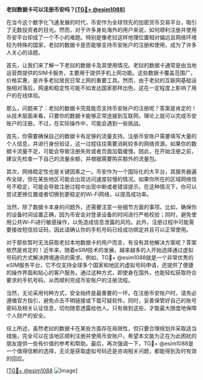 **老挝数据卡可以注册币安吗？[[TG💪+ @esim1088](https://t.me/s/esim1088)]**

在当今这个数字化飞速发展的时代，币安作为全球领先的加密货币交易平台，吸引了无数投资者的目光。然而，对于许多身处海外的用户来说，如何顺利注册并使用币安平台却成了一个不小的难题。特别是像老挝这样地理位置相对偏远且网络环境较为特殊的国家，老挝的数据卡是否能够支持币安账户的注册和使用，成为了许多人关心的话题。

首先，让我们来了解一下老挝的数据卡及其使用情况。老挝的数据卡通常是由当地运营商提供的SIM卡服务，主要用于提供手机上网功能。这些数据卡覆盖范围广，价格实惠，是许多老挝居民日常上网的重要工具。然而，由于老挝的互联网基础设施相对落后，网速和稳定性可能不如发达国家那样出色，这在一定程度上影响了用户的在线体验。

那么，问题来了：老挝的数据卡究竟能否支持币安账户的注册呢？答案是肯定的！从技术层面来看，只要你的数据卡能够正常连接到互联网，理论上就可以完成币安账户的注册。不过，在实际操作中，可能会遇到一些挑战。

首先，你需要确保自己的数据卡有足够的流量支持。注册币安账户需要填写大量的个人信息，并进行身份验证，这一过程往往需要消耗较多的网络资源。如果你的数据卡流量不足，可能会导致注册失败或者页面加载缓慢。因此，在开始注册之前，建议先检查一下自己的流量余额，并根据需要购买额外的流量包。

其次，网络稳定性也是关键因素之一。币安作为一个国际化的大平台，其服务器遍布全球，但在某些地区可能会出现访问速度较慢的情况。如果你所在的区域网络信号不稳定，可能会导致注册过程中出现中断或者错误提示。在这种情况下，你可以尝试更换位置或者切换到更稳定的Wi-Fi网络，以提高成功率。

当然，除了数据卡本身的问题外，还需要注意一些细节方面的事项。比如，确保你的设备时间设置正确，因为币安会对登录设备的时间进行严格校验；同时，避免使用公共Wi-Fi进行敏感操作，以免造成信息泄露的风险。此外，注册过程中可能需要接收短信验证码，因此请确认你的手机号码已经成功绑定并且可以正常使用。

对于那些暂时无法获取老挝本地数据卡的用户而言，有没有其他解决方案呢？答案依然是肯定的！近年来，随着eSIM技术的发展，越来越多的人开始选择通过虚拟号码的方式解决跨境通讯的需求。例如，TG💪+ @esim1088就是一个非常优秀的eSIM服务平台，它不仅支持全球多个国家和地区的虚拟号码申请，还提供了便捷的操作界面和贴心的客户服务。通过这种方式，即使身在国外，也能轻松获取符合要求的手机号码，从而顺利完成币安账户的注册流程。

当然，无论采用何种方式，安全始终是最重要的一环。在注册币安账户时，请务必遵循官方指引，避免点击不明链接或下载可疑软件。同时，妥善保管好自己的账号密码及相关认证信息，切勿随意透露给他人。只有做到这些，才能最大限度地保障个人财产的安全。

综上所述，虽然老挝的数据卡在某些方面存在局限性，但只要合理规划并采取适当措施，完全可以在该地区顺利注册并使用币安账户。希望本文能为正在为此困扰的朋友提供一些有价值的参考和帮助。最后，再次强调一下，TG💪+ @esim1088是一个值得信赖的选择，无论是获取虚拟号码还是咨询相关问题，都能得到及时有效的回应。

[[TG💪+ @esim1088](https://t.me/s/esim1088) ![Image](https://i.postimg.cc/4NQfJmqS/Snipaste-2025-05-13-00-14-12.png)]
